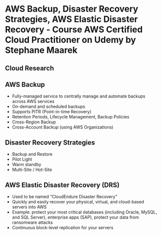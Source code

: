# AWS Backup, Disaster Recovery Strategies, AWS Elastic Disaster Recovery - Course AWS Certified Cloud Practitioner on Udemy by Stephane Maarek

## Cloud Research
## AWS Backup
- Fully-managed service to centrally manage and automate backups across AWS services
- On-demand and scheduled backups
- Supports PITR (Point-in-time Recovery)
- Retention Periods, Lifecycle Management, Backup Policies
- Cross-Region Backup
- Cross-Account Backup (using AWS Organizations)

## Disaster Recovery Strategies
- Backup and Restore
- Pilot Light
- Warm standby
- Multi-Site / Hot-Site

## AWS Elastic Disaster Recovery (DRS)
- Used to be named “CloudEndure Disaster Recovery”
- Quickly and easily recover your physical, virtual, and cloud-based servers into AWS
- Example: protect your most critical databases (including Oracle, MySQL, and SQL Server), enterprise apps (SAP), protect your data from ransomware attacks
- Continuous block-level replication for your servers


